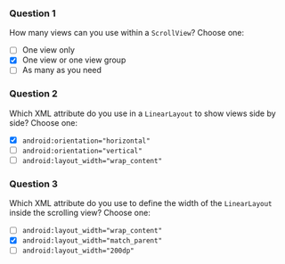 ### Question 1
How many views can you use within a `ScrollView`? Choose one:

- [ ] One view only
- [x] One view or one view group
- [ ] As many as you need

### Question 2
Which XML attribute do you use in a `LinearLayout` to show views side by side? Choose one:

- [x] `android:orientation="horizontal"`
- [ ] `android:orientation="vertical"`
- [ ] `android:layout_width="wrap_content"`

### Question 3
Which XML attribute do you use to define the width of the `LinearLayout` inside the scrolling view? Choose one:

- [ ] `android:layout_width="wrap_content"`
- [x] `android:layout_width="match_parent"`
- [ ] `android:layout_width="200dp"`
